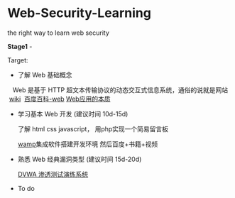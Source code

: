 # Web-Security-Learning
the right way to learn web security

**Stage1** -

Target:

- 了解 Web 基础概念

    Web 是基于 HTTP 超文本传输协议的动态交互式信息系统，通俗的说就是网站  [wiki](https://en.wikipedia.org/wiki/World_Wide_Web)  [百度百科-web](https://baike.baidu.com/item/web/150564?fr=aladdin) [Web应用的本质](http://www.voidcn.com/article/p-gbarbuxe-ga.html)

- 学习基本 Web 开发 (建议时间 10d-15d)

    了解 html css javascript， 用php实现一个简易留言板
    
    [wamp](http://www.jianshu.com/p/5f0e01b1ebce)集成软件搭建开发环境 然后百度+书籍+视频

- 熟悉 Web 经典漏洞类型 (建议时间 15d-20d)

    [DVWA 渗透测试演练系统](http://www.freebuf.com/articles/web/123779.html)

- To do

